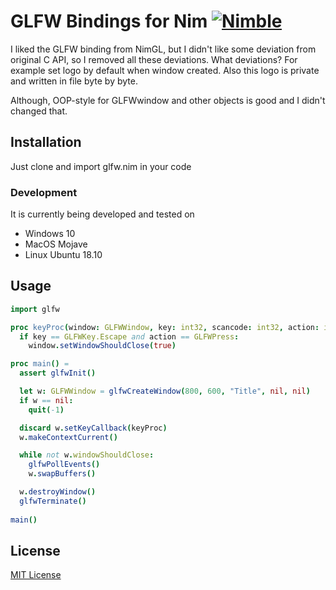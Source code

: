 
# GLFW Bindings for Nim [![Nimble](https://raw.githubusercontent.com/yglukhov/nimble-tag/master/nimble.png)](https://github.com/nim-lang/nimble)

I liked the GLFW binding from NimGL, but I didn't like some deviation from original C API, so I removed all these deviations.
What deviations?
For example set logo by default when window created. Also this logo is private and written in file byte by byte.

Although, OOP-style for GLFWwindow and other objects is good and I didn't changed that.

## Installation
Just clone and import glfw.nim in your code

### Development

It is currently being developed and tested on

* Windows 10
* MacOS Mojave
* Linux Ubuntu 18.10

## Usage

```nim
import glfw

proc keyProc(window: GLFWWindow, key: int32, scancode: int32, action: int32, mods: int32): void {.cdecl.} =
  if key == GLFWKey.Escape and action == GLFWPress:
    window.setWindowShouldClose(true)

proc main() =
  assert glfwInit()

  let w: GLFWWindow = glfwCreateWindow(800, 600, "Title", nil, nil)
  if w == nil:
    quit(-1)

  discard w.setKeyCallback(keyProc)
  w.makeContextCurrent()

  while not w.windowShouldClose:
    glfwPollEvents()
    w.swapBuffers()

  w.destroyWindow()
  glfwTerminate()
  
main()
```

## License

[MIT License](https://github.com/nimgl/nimgl/blob/master/LICENSE)
